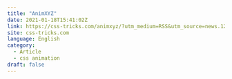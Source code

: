 ```yaml
---
title: "AnimXYZ"
date: 2021-01-18T15:41:02Z
link: https://css-tricks.com/animxyz/?utm_medium=RSS&utm_source=news.12bit.vn
site: css-tricks.com
language: English
category:
  - Article
  - css animation
draft: false
---
```


